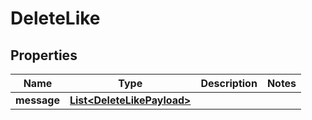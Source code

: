

# DeleteLike


## Properties

| Name | Type | Description | Notes |
|------------ | ------------- | ------------- | -------------|
|**message** | [**List&lt;DeleteLikePayload&gt;**](DeleteLikePayload.md) |  |  |




